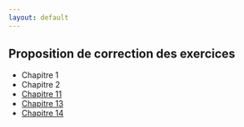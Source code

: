 ```yaml
---
layout: default
---
```


## Proposition de correction des exercices

   * Chapitre 1
   * Chapitre 2
   * [Chapitre 11](chap11_logistique.md)
   * [Chapitre 13](chap11_logistique.nb.html)
   * [Chapitre 14](chap11_logistique.html)



